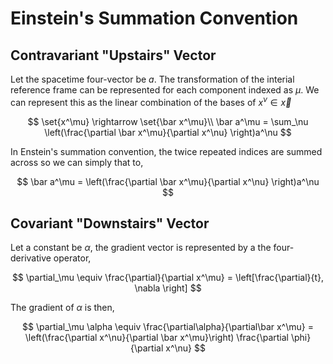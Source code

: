 #  Einstein's Summation Convention

## Contravariant "Upstairs" Vector

Let the spacetime four-vector be $a$. The transformation of the interial reference frame can be represented for each component indexed as $\mu$. We can represent this as the linear combination of the bases of $x^\nu \in \vec x$

$$
\set{x^\mu} \rightarrow \set{\bar x^\mu}\\
\bar a^\mu = \sum_\nu \left(\frac{\partial \bar x^\mu}{\partial x^\nu} \right)a^\nu
$$

In Enstein's summation convention, the twice repeated indices are summed across so we can simply that to,

$$
\bar a^\mu = \left(\frac{\partial \bar x^\mu}{\partial x^\nu} \right)a^\nu
$$

## Covariant "Downstairs" Vector

Let a constant be $\alpha$, the gradient vector is represented by a the four-derivative operator,

$$
\partial_\mu \equiv \frac{\partial}{\partial x^\mu} = \left[\frac{\partial}{t}, \nabla \right]
$$

The gradient of $\alpha$ is then,

$$
\partial_\mu \alpha \equiv \frac{\partial\alpha}{\partial\bar x^\mu} = \left(\frac{\partial x^\nu}{\partial \bar x^\mu}\right) \frac{\partial \phi}{\partial x^\nu}
$$